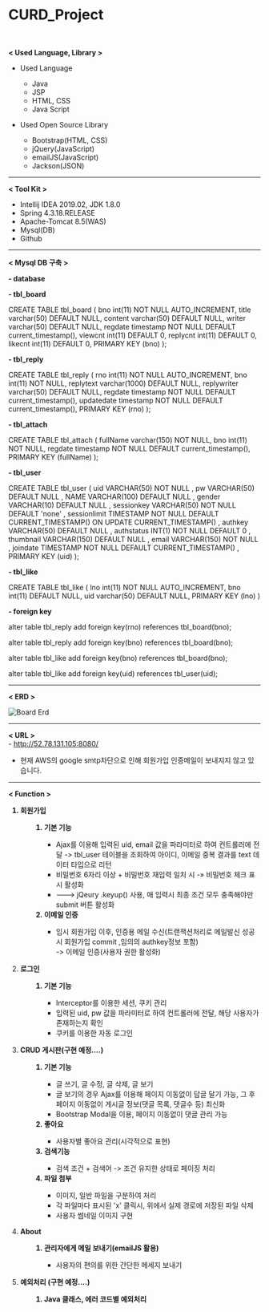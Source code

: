 # CURD_Project
<br>

<b>< Used Language, Library ></b>

<ul>
  <li>Used Language</li>
    <ul>
      <li>Java</li>
      <li>JSP</li>
      <li>HTML, CSS</li>
      <li>Java Script</li>
    </ul>
</ul>
<ul>
  <li>Used Open Source Library</li>
    <ul>
      <li>Bootstrap(HTML, CSS)</li>
      <li>jQuery(JavaScript)</li>
      <li>emailJS(JavaScript)</li>
      <li>Jackson(JSON)</li>
    </ul>
</ul>

<hr>

<b>< Tool Kit ></b>

<ul>
    <li>Intellij IDEA 2019.02, JDK 1.8.0</li>
    <li>Spring 4.3.18.RELEASE</li>
    <li>Apache-Tomcat 8.5(WAS)</li>
    <li>Mysql(DB)</li>
    <li>Github</li>
</ul>

<hr>

<b>< Mysql DB 구축 ></b>

<p><b> - database</b><p>

<p><b> - tbl_board</b><p>

CREATE TABLE tbl_board (
  bno int(11) NOT NULL AUTO_INCREMENT,
  title varchar(50) DEFAULT NULL,
  content varchar(50) DEFAULT NULL,
  writer varchar(50) DEFAULT NULL,
  regdate timestamp NOT NULL DEFAULT current_timestamp(),
  viewcnt int(11) DEFAULT 0,
  replycnt int(11) DEFAULT 0,
  likecnt int(11) DEFAULT 0,
    PRIMARY KEY (bno)
);


<p><b> - tbl_reply</b><p>
  
CREATE TABLE tbl_reply (
  rno int(11) NOT NULL AUTO_INCREMENT,
  bno int(11) NOT NULL,
  replytext varchar(1000) DEFAULT NULL,
  replywriter varchar(50) DEFAULT NULL,
  regdate timestamp NOT NULL DEFAULT current_timestamp(),
  updatedate timestamp NOT NULL DEFAULT current_timestamp(),
    PRIMARY KEY (rno)
);


<p><b> - tbl_attach</b><p>
  
CREATE TABLE tbl_attach (
  fullName varchar(150) NOT NULL,
  bno int(11) NOT NULL,
  regdate timestamp NOT NULL DEFAULT current_timestamp(),
    PRIMARY KEY (fullName)
);

<p><b> - tbl_user</b><p>
  
 CREATE TABLE tbl_user ( 
  uid VARCHAR(50) NOT NULL
  , pw VARCHAR(50) DEFAULT NULL
  , NAME VARCHAR(100) DEFAULT NULL
  , gender VARCHAR(10) DEFAULT NULL
  , sessionkey VARCHAR(50) NOT NULL DEFAULT 'none'
  , sessionlimit TIMESTAMP NOT NULL DEFAULT CURRENT_TIMESTAMP() ON UPDATE CURRENT_TIMESTAMP()
  ,  authkey VARCHAR(50) DEFAULT NULL
  , authstatus INT(1) NOT NULL DEFAULT 0
  , thumbnail VARCHAR(150) DEFAULT NULL
  , email VARCHAR(150) NOT NULL
  , joindate TIMESTAMP NOT NULL DEFAULT CURRENT_TIMESTAMP()
  , PRIMARY KEY (uid) 
);


<p><b> - tbl_like</b><p>
  
CREATE TABLE tbl_like (
  lno int(11) NOT NULL AUTO_INCREMENT,
  bno int(11) DEFAULT NULL,
  uid varchar(50) DEFAULT NULL,
  PRIMARY KEY (lno)
)

<p><b> - foreign key</b></p>

alter table tbl_reply add foreign key(rno) references tbl_board(bno);

alter table tbl_reply add foreign key(bno) references tbl_board(bno);

alter table tbl_like add foreign key(bno) references tbl_board(bno);

alter table tbl_like add foreign key(uid) references tbl_user(uid);

<hr>

<b>< ERD ></b>

![Board Erd](https://user-images.githubusercontent.com/53209589/66992616-16227c00-f105-11e9-90a1-446331cac93c.PNG)

<hr>

<b>< URL ></b>
 <br>- http://52.78.131.105:8080/
  <br>
  - 현재 AWS의 google smtp차단으로 인해 회원가입 인증메일이 보내지지 않고 있습니다.
  



<hr>

<b>< Function ></b>

<ol>
  <b><li>회원가입</li></b>
  <ul>
    <ol>
      <b><li>기본 기능</li></b>
        <ul>
          <li>
            Ajax를 이용해 입력된 uid, email 값을 파라미터로 하여 컨트롤러에 전달 -> 
            tbl_user 테이블을 조회하여 아이디, 이메일 중복 결과를 text 데이터 타입으로 리턴
          </li>
          <li>비밀번호 6자리 이상 + 비밀번호 재입력 일치 시 -&raquo; 비밀번호 체크 표시 활성화</li>
          <li>---> jQeury .keyup() 사용, 매 입력시 최종 조건 모두 충족해야만 submit 버튼 활성화</li>
        </ul>
      <b><li>이메일 인증</li></b>
        <ul>
          <li>임시 회원가입 이후, 인증용 메일 수신(트랜잭션처리로 메일발신 성공시 회원가입 commit ,임의의 authkey정보 포함) <br>
            -> 이메일 인증(사용자 권한 활성화)</li>
        </ul>
    </ol>   
  </ul>
 
  <b><li>로그인</li></b>
  <ul>
    <ol>
      <b><li>기본 기능</li></b>
        <ul>
          <li>Interceptor를 이용한 세션, 쿠키 관리</li>
          <li>입력된 uid, pw 값을 파라미터로 하여 컨트롤러에 전달, 해당 사용자가 존재하는지 확인</li>
          <li>쿠키를 이용한 자동 로그인</li>
        </ul>
  </ul>
  
  <b><li>CRUD 게시판(구현 예정....)</li></b>
  <ul>
    <ol>
      <b><li>기본 기능</li></b>
        <ul>
          <li>글 쓰기, 글 수정, 글 삭제, 글 보기</li>
          <li>
            글 보기의 경우 Ajax를 이용해 페이지 이동없이 답글 달기 가능, 
            그 후 페이지 이동없이 게시글 정보(댓글 목록, 댓글수 등) 최신화
          </li>
          <li>Bootstrap Modal을 이용, 페이지 이동없이 댓글 관리 가능</li>
        </ul>
      <b><li>좋아요</li></b>
        <ul>
          <li>사용자별 좋아요 관리(시각적으로 표현)</li>
        </ul>
      <b><li>검색기능</li></b>
        <ul>
          <li>검색 조건 + 검색어 -> 조건 유지한 상태로 페이징 처리</li>
        </ul>
      <b><li>파일 첨부</li></b>
      <ul>
        <li>이미지, 일반 파일을 구분하여 처리</li>
        <li>각 파일마다 표시된 'x' 클릭시, 위에서 실제 경로에 저장된 파일 삭제</li>
        <li>사용자 썸네일 이미지 구현</li>
      </ul>
    </ol>
  </ul>
  
  <b><li>About</li></b>
  <ul>
    <ol>
      <b><li>관리자에게 메일 보내기(emailJS 활용)</li></b>
      <ul>
          <li>사용자의 편의를 위한 간단한 메세지 보내기</li>
      </ul>
    </ol>
  </ul>
  
  <b><li>예외처리 (구현 예정....)</li></b>
  <ul>
    <ol>
      <b><li>Java 클래스, 에러 코드별 예외처리</li></b>
    </ol>
  </ul>
</ol>
